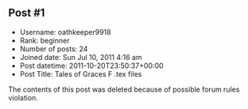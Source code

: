 ## Post #1
- Username: oathkeeper9918
- Rank: beginner
- Number of posts: 24
- Joined date: Sun Jul 10, 2011 4:16 am
- Post datetime: 2011-10-20T23:50:37+00:00
- Post Title: Tales of Graces F .tex files

The contents of this post was deleted because of possible forum rules violation.
